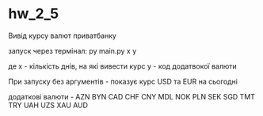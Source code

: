 # hw_2_5
Вивід курсу валют приватбанку

запуск через термінал:
py main.py x y

де x - кількість днів, на які вивести курс
y - код додатвокої валюти 

При запуску без аргументів - показує курс USD та EUR на сьогодні

додаткові валюти - 
AZN
BYN
CAD
CHF
CNY
MDL
NOK
PLN
SEK
SGD
TMT
TRY
UAH
UZS
XAU
AUD
